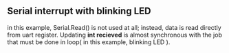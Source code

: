 ## Serial interrupt with blinking LED
in this example, Serial.Read() is not used at all; instead, data is read directly from uart register. Updating **int recieved** is almost synchronous with the job that must be done in loop( in this example, blinking LED ). 
